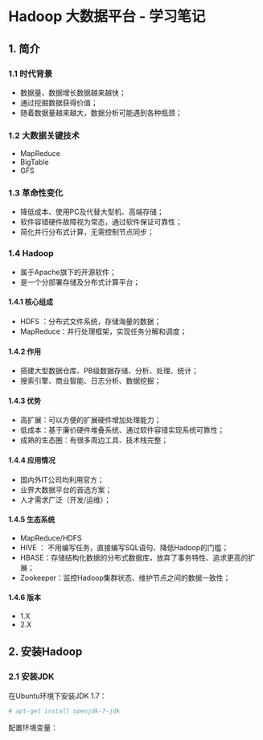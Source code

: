 # Hadoop 大数据平台 - 学习笔记
## 1. 简介

### 1.1 时代背景
- 数据量、数据增长数据越来越快；
- 通过挖掘数据获得价值；
- 随着数据量越来越大，数据分析可能遇到各种瓶颈；

### 1.2  大数据关键技术
- MapReduce
- BigTable
- GFS

### 1.3 革命性变化
- 降低成本、使用PC及代替大型机、高端存储；
- 软件容错硬件故障视为常态，通过软件保证可靠性；
- 简化并行分布式计算，无需控制节点同步；

### 1.4 Hadoop
- 属于Apache旗下的开源软件；
- 是一个分部署存储及分布式计算平台；

#### 1.4.1 核心组成
- HDFS ：分布式文件系统，存储海量的数据；
- MapReduce：并行处理框架，实现任务分解和调度；

#### 1.4.2 作用
- 搭建大型数据仓库、PB级数据存储、分析、处理、统计；
- 搜索引擎、商业智能、日志分析、数据挖掘；

#### 1.4.3 优势
- 高扩展：可以方便的扩展硬件增加处理能力；
- 低成本：基于廉价硬件堆叠系统、通过软件容错实现系统可靠性；
- 成熟的生态圈：有很多周边工具、技术栈完整；

#### 1.4.4 应用情况
- 国内外IT公司均利用官方；
- 业界大数据平台的首选方案；
- 人才需求广泛（开发/运维）；

#### 1.4.5 生态系统
- MapReduce/HDFS
- HIVE ： 不用编写任务，直接编写SQL语句、降低Hadoop的门槛；
- HBASE：存储结构化数据的分布式数据库，放弃了事务特性、追求更高的扩展；
- Zookeeper：监控Hadoop集群状态、维护节点之间的数据一致性；

#### 1.4.6 版本
- 1.X 
- 2.X 

## 2. 安装Hadoop 

### 2.1 安装JDK 
在Ubuntu环境下安装JDK 1.7：
``` bash
# apt-get install openjdk-7-jdk
```

配置环境变量：

